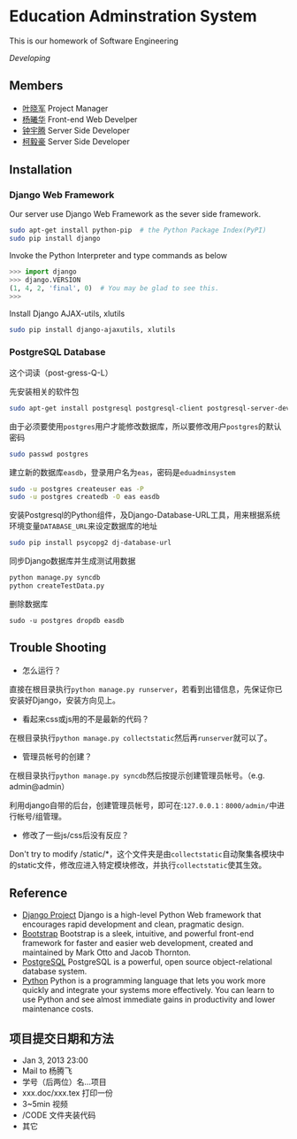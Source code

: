 # Education Adminstration System
This is our homework of Software Engineering

*Developing*

## Members
* [叶晓军](https://github.com/iphkwan) Project Manager
* [杨曦华](https://github.com/19thhell) Front-end Web Develper
* [钟宇腾](https://github.com/zonyitoo) Server Side Developer
* [柯毅豪](https://github.com/sheepke) Server Side Developer

## Installation
### Django Web Framework

Our server use Django Web Framework as the sever side framework.

```bash
sudo apt-get install python-pip  # the Python Package Index(PyPI)
sudo pip install django
```

Invoke the Python Interpreter and type commands as below
```python
>>> import django
>>> django.VERSION
(1, 4, 2, 'final', 0)  # You may be glad to see this.
>>>
```

Install Django AJAX-utils, xlutils
```bash
sudo pip install django-ajaxutils, xlutils
```

### PostgreSQL Database

这个词读（post-gress-Q-L）

先安装相关的软件包

```bash
sudo apt-get install postgresql postgresql-client postgresql-server-dev-all # Postgresql的数据库服务器
```

由于必须要使用`postgres`用户才能修改数据库，所以要修改用户`postgres`的默认密码

```bash
sudo passwd postgres
```

建立新的数据库`easdb`，登录用户名为`eas`，密码是`eduadminsystem`

```bash
sudo -u postgres createuser eas -P
sudo -u postgres createdb -O eas easdb
```

安装Postgresql的Python组件，及Django-Database-URL工具，用来根据系统环境变量`DATABASE_URL`来设定数据库的地址

```bash
sudo pip install psycopg2 dj-database-url
```

同步Django数据库并生成测试用数据

```bash
python manage.py syncdb
python createTestData.py
```

删除数据库

```
sudo -u postgres dropdb easdb
```

## Trouble Shooting
* 怎么运行？

直接在根目录执行`python manage.py runserver`，若看到出错信息，先保证你已安装好Django，安装方向见上。

* 看起来css或js用的不是最新的代码？

在根目录执行`python manage.py collectstatic`然后再`runserver`就可以了。

* 管理员帐号的创建？

在根目录执行`python manage.py syncdb`然后按提示创建管理员帐号。（e.g. admin@admin）

利用django自带的后台，创建管理员帐号，即可在:`127.0.0.1：8000/admin/`中进行帐号/组管理。

* 修改了一些js/css后没有反应？

Don't try to modify /static/\*，这个文件夹是由`collectstatic`自动聚集各模块中的static文件，修改应进入特定模块修改，并执行`collectstatic`使其生效。

## Reference
* [Django Project](https://www.djangoproject.com/) Django is a high-level Python Web framework that encourages rapid development and clean, pragmatic design.
* [Bootstrap](https://github.com/twitter/bootstrap) Bootstrap is a sleek, intuitive, and powerful front-end framework for faster and easier web development, created and maintained by Mark Otto and Jacob Thornton.
* [PostgreSQL](http://www.postgresql.org/) PostgreSQL is a powerful, open source object-relational database system.
* [Python](http://www.python.org/) Python is a programming language that lets you work more quickly and integrate your systems more effectively. You can learn to use Python and see almost immediate gains in productivity and lower maintenance costs.

## 项目提交日期和方法
* Jan 3, 2013 23:00
* Mail to 杨腾飞
* 学号（后两位）名...项目
* xxx.doc/xxx.tex  打印一份
* 3~5min 视频
* /CODE 文件夹装代码
* 其它
